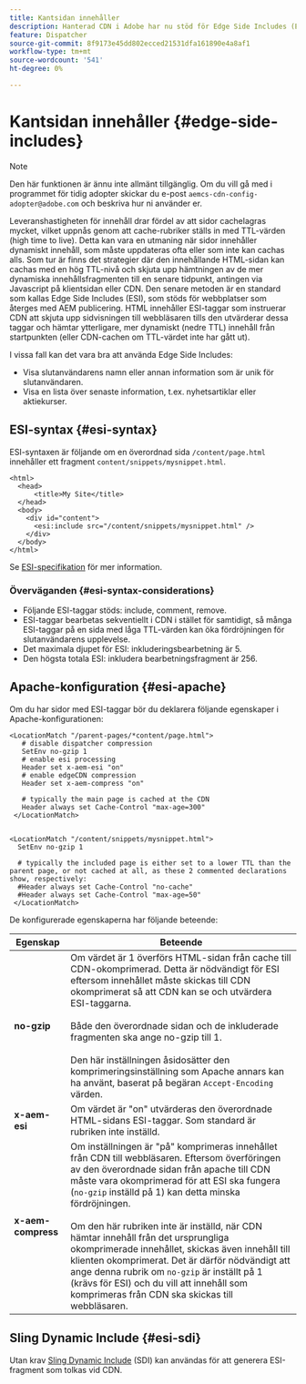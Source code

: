 ```yaml
---
title: Kantsidan innehåller
description: Hanterad CDN i Adobe har nu stöd för Edge Side Includes (ESI), ett markeringsspråk för dynamisk sammanställning av webbinnehåll på edge-nivå.
feature: Dispatcher
source-git-commit: 8f9173e45dd802ecced21531dfa161890e4a8af1
workflow-type: tm+mt
source-wordcount: '541'
ht-degree: 0%

---
```


# Kantsidan innehåller {#edge-side-includes}

>[!NOTE]
>Den här funktionen är ännu inte allmänt tillgänglig. Om du vill gå med i programmet för tidig adopter skickar du e-post `aemcs-cdn-config-adopter@adobe.com` och beskriva hur ni använder er.

Leveranshastigheten för innehåll drar fördel av att sidor cachelagras mycket, vilket uppnås genom att cache-rubriker ställs in med TTL-värden (high time to live). Detta kan vara en utmaning när sidor innehåller dynamiskt innehåll, som måste uppdateras ofta eller som inte kan cachas alls. Som tur är finns det strategier där den innehållande HTML-sidan kan cachas med en hög TTL-nivå och skjuta upp hämtningen av de mer dynamiska innehållsfragmenten till en senare tidpunkt, antingen via Javascript på klientsidan eller CDN. Den senare metoden är en standard som kallas Edge Side Includes (ESI), som stöds för webbplatser som återges med AEM publicering. HTML innehåller ESI-taggar som instruerar CDN att skjuta upp sidvisningen till webbläsaren tills den utvärderar dessa taggar och hämtar ytterligare, mer dynamiskt (nedre TTL) innehåll från startpunkten (eller CDN-cachen om TTL-värdet inte har gått ut).

I vissa fall kan det vara bra att använda Edge Side Includes:

* Visa slutanvändarens namn eller annan information som är unik för slutanvändaren.
* Visa en lista över senaste information, t.ex. nyhetsartiklar eller aktiekurser.

## ESI-syntax {#esi-syntax}

ESI-syntaxen är följande om en överordnad sida `/content/page.html` innehåller ett fragment `content/snippets/mysnippet.html`.

```
<html>
  <head>
      <title>My Site</title>
  </head>
  <body>
    <div id="content">
      <esi:include src="/content/snippets/mysnippet.html" />
    </div>
  </body>
</html>
```

Se [ESI-specifikation](https://www.w3.org/TR/esi-lang/) för mer information.

### Överväganden {#esi-syntax-considerations}

* Följande ESI-taggar stöds: include, comment, remove.
* ESI-taggar bearbetas sekventiellt i CDN i stället för samtidigt, så många ESI-taggar på en sida med låga TTL-värden kan öka fördröjningen för slutanvändarens upplevelse.
* Det maximala djupet för ESI: inkluderingsbearbetning är 5.
* Den högsta totala ESI: inkludera bearbetningsfragment är 256.


## Apache-konfiguration {#esi-apache}

Om du har sidor med ESI-taggar bör du deklarera följande egenskaper i Apache-konfigurationen:

```
<LocationMatch "/parent-pages/*content/page.html">
   # disable dispatcher compression
   SetEnv no-gzip 1
   # enable esi processing 
   Header set x-aem-esi "on"
   # enable edgeCDN compression
   Header set x-aem-compress "on"

   # typically the main page is cached at the CDN
   Header always set Cache-Control "max-age=300"
 </LocationMatch>


<LocationMatch "/content/snippets/mysnippet.html">
  SetEnv no-gzip 1

  # typically the included page is either set to a lower TTL than the parent page, or not cached at all, as these 2 commented declarations show, respectively:
  #Header always set Cache-Control "no-cache"
  #Header always set Cache-Control "max-age=50"
 </LocationMatch> 
```

De konfigurerade egenskaperna har följande beteende:

| Egenskap | Beteende |
|-----------|--------------------------|
| **no-gzip** | Om värdet är 1 överförs HTML-sidan från cache till CDN-okomprimerad. Detta är nödvändigt för ESI eftersom innehållet måste skickas till CDN okomprimerat så att CDN kan se och utvärdera ESI-taggarna.<br/><br/>Både den överordnade sidan och de inkluderade fragmenten ska ange no-gzip till 1.<br/><br/>Den här inställningen åsidosätter den komprimeringsinställning som Apache annars kan ha använt, baserat på begäran `Accept-Encoding` värden. |
| **x-aem-esi** | Om värdet är &quot;on&quot; utvärderas den överordnade HTML-sidans ESI-taggar.  Som standard är rubriken inte inställd. |
| **x-aem-compress** | Om inställningen är &quot;på&quot; komprimeras innehållet från CDN till webbläsaren. Eftersom överföringen av den överordnade sidan från apache till CDN måste vara okomprimerad för att ESI ska fungera (`no-gzip` inställd på 1) kan detta minska fördröjningen.<br/><br/>Om den här rubriken inte är inställd, när CDN hämtar innehåll från det ursprungliga okomprimerade innehållet, skickas även innehåll till klienten okomprimerat. Det är därför nödvändigt att ange denna rubrik om `no-gzip` är inställt på 1 (krävs för ESI) och du vill att innehåll som komprimeras från CDN ska skickas till webbläsaren. |

## Sling Dynamic Include {#esi-sdi}

Utan krav [Sling Dynamic Include](https://sling.apache.org/documentation/bundles/dynamic-includes.html) (SDI) kan användas för att generera ESI-fragment som tolkas vid CDN.
